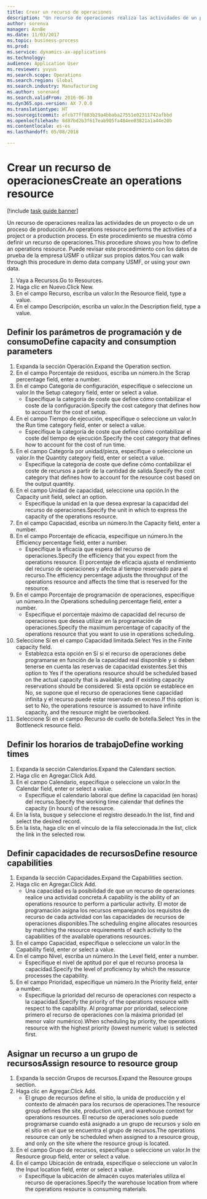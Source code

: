 ```yaml
--- 
title: Crear un recurso de operaciones
description: "Un recurso de operaciones realiza las actividades de un proyecto o de un proceso de producción."
author: sorenva
manager: AnnBe
ms.date: 11/03/2017
ms.topic: business-process
ms.prod: 
ms.service: dynamics-ax-applications
ms.technology: 
audience: Application User
ms.reviewer: yuyus
ms.search.scope: Operations
ms.search.region: Global
ms.search.industry: Manufacturing
ms.author: sorenand
ms.search.validFrom: 2016-06-30
ms.dyn365.ops.version: AX 7.0.0
ms.translationtype: HT
ms.sourcegitcommit: efcb77ff883b29a4bbaba27551e02311742afbbd
ms.openlocfilehash: 8d87bd2b3f617eab905fa484ee03821a1a44e20b
ms.contentlocale: es-es
ms.lasthandoff: 05/08/2018

---
```

# <a name="create-an-operations-resource"></a><span data-ttu-id="709f7-103">Crear un recurso de operaciones</span><span class="sxs-lookup"><span data-stu-id="709f7-103">Create an operations resource</span></span>

[!include [task guide banner](../../includes/task-guide-banner.md)]

<span data-ttu-id="709f7-104">Un recurso de operaciones realiza las actividades de un proyecto o de un proceso de producción.</span><span class="sxs-lookup"><span data-stu-id="709f7-104">An operations resource performs the activities of a project or a production process.</span></span> <span data-ttu-id="709f7-105">En este procedimiento se muestra cómo definir un recurso de operaciones.</span><span class="sxs-lookup"><span data-stu-id="709f7-105">This procedure shows you how to define an operations resource.</span></span> <span data-ttu-id="709f7-106">Puede revisar este procedimiento con los datos de prueba de la empresa USMF o utilizar sus propios datos.</span><span class="sxs-lookup"><span data-stu-id="709f7-106">You can walk through this procedure in demo data company USMF, or using your own data.</span></span>

1. <span data-ttu-id="709f7-107">Vaya a Recursos.</span><span class="sxs-lookup"><span data-stu-id="709f7-107">Go to Resources.</span></span>
2. <span data-ttu-id="709f7-108">Haga clic en Nuevo.</span><span class="sxs-lookup"><span data-stu-id="709f7-108">Click New.</span></span>
3. <span data-ttu-id="709f7-109">En el campo Recurso, escriba un valor.</span><span class="sxs-lookup"><span data-stu-id="709f7-109">In the Resource field, type a value.</span></span>
4. <span data-ttu-id="709f7-110">En el campo Descripción, escriba un valor.</span><span class="sxs-lookup"><span data-stu-id="709f7-110">In the Description field, type a value.</span></span>

## <a name="define-capacity-and-consumption-parameters"></a><span data-ttu-id="709f7-111">Definir los parámetros de programación y de consumo</span><span class="sxs-lookup"><span data-stu-id="709f7-111">Define capacity and consumption parameters</span></span>
1. <span data-ttu-id="709f7-112">Expanda la sección Operación.</span><span class="sxs-lookup"><span data-stu-id="709f7-112">Expand the Operation section.</span></span>
2. <span data-ttu-id="709f7-113">En el campo Porcentaje de residuos, escriba un número.</span><span class="sxs-lookup"><span data-stu-id="709f7-113">In the Scrap percentage field, enter a number.</span></span>
3. <span data-ttu-id="709f7-114">En el campo Categoría de configuración, especifique o seleccione un valor.</span><span class="sxs-lookup"><span data-stu-id="709f7-114">In the Setup category field, enter or select a value.</span></span>
    * <span data-ttu-id="709f7-115">Especifique la categoría de coste que define cómo contabilizar el coste de la configuración.</span><span class="sxs-lookup"><span data-stu-id="709f7-115">Specify the cost category that defines how to account for the cost of setup.</span></span>  
4. <span data-ttu-id="709f7-116">En el campo Tiempo de ejecución, especifique o seleccione un valor.</span><span class="sxs-lookup"><span data-stu-id="709f7-116">In the Run time category field, enter or select a value.</span></span>
    * <span data-ttu-id="709f7-117">Especifique la categoría de coste que define cómo contabilizar el coste del tiempo de ejecución.</span><span class="sxs-lookup"><span data-stu-id="709f7-117">Specify the cost category that defines how to account for the cost of run time.</span></span>  
5. <span data-ttu-id="709f7-118">En el campo Categoría por unidad/pieza, especifique o seleccione un valor.</span><span class="sxs-lookup"><span data-stu-id="709f7-118">In the Quantity category field, enter or select a value.</span></span>
    * <span data-ttu-id="709f7-119">Especifique la categoría de coste que define cómo contabilizar el coste de recursos a partir de la cantidad de salida.</span><span class="sxs-lookup"><span data-stu-id="709f7-119">Specify the cost category that defines how to account for the resource cost based on the output quantity.</span></span>  
6. <span data-ttu-id="709f7-120">En el campo Unidad de capacidad, seleccione una opción.</span><span class="sxs-lookup"><span data-stu-id="709f7-120">In the Capacity unit field, select an option.</span></span>
    * <span data-ttu-id="709f7-121">Especifique la unidad en la que desea expresar la capacidad del recurso de operaciones.</span><span class="sxs-lookup"><span data-stu-id="709f7-121">Specify the unit in which to express the capacity of the operations resource.</span></span>  
7. <span data-ttu-id="709f7-122">En el campo Capacidad, escriba un número.</span><span class="sxs-lookup"><span data-stu-id="709f7-122">In the Capacity field, enter a number.</span></span>
8. <span data-ttu-id="709f7-123">En el campo Porcentaje de eficacia, especifique un número.</span><span class="sxs-lookup"><span data-stu-id="709f7-123">In the Efficiency percentage field, enter a number.</span></span>
    * <span data-ttu-id="709f7-124">Especifique la eficacia que espera del recurso de operaciones.</span><span class="sxs-lookup"><span data-stu-id="709f7-124">Specify the efficiency that you expect from the operations resource.</span></span> <span data-ttu-id="709f7-125">El porcentaje de eficacia ajusta el rendimiento del recurso de operaciones y afecta al tiempo reservado para el recurso.</span><span class="sxs-lookup"><span data-stu-id="709f7-125">The efficiency percentage adjusts the throughput of the operations resource and affects the time that is reserved for the resource.</span></span>  
9. <span data-ttu-id="709f7-126">En el campo Porcentaje de programación de operaciones, especifique un número.</span><span class="sxs-lookup"><span data-stu-id="709f7-126">In the Operations scheduling percentage field, enter a number.</span></span>
    * <span data-ttu-id="709f7-127">Especifique el porcentaje máximo de capacidad del recurso de operaciones que desea utilizar en la programación de operaciones.</span><span class="sxs-lookup"><span data-stu-id="709f7-127">Specify the maximum percentage of capacity of the operations resource that you want to use in operations scheduling.</span></span>  
10. <span data-ttu-id="709f7-128">Seleccione Sí en el campo Capacidad limitada.</span><span class="sxs-lookup"><span data-stu-id="709f7-128">Select Yes in the Finite capacity field.</span></span>
    * <span data-ttu-id="709f7-129">Establezca esta opción en Sí si el recurso de operaciones debe programarse en función de la capacidad real disponible y si deben tenerse en cuenta las reservas de capacidad existentes.</span><span class="sxs-lookup"><span data-stu-id="709f7-129">Set this option to Yes if the operations resource should be scheduled based on the actual capacity that is available, and if existing capacity reservations should be considered.</span></span> <span data-ttu-id="709f7-130">Si esta opción se establece en No, se supone que el recurso de operaciones tiene capacidad infinita y el recurso puede estar reservado en exceso.</span><span class="sxs-lookup"><span data-stu-id="709f7-130">If this option is set to No, the operations resource is assumed to have infinite capacity, and the resource might be overbooked.</span></span>  
11. <span data-ttu-id="709f7-131">Seleccione Sí en el campo Recurso de cuello de botella.</span><span class="sxs-lookup"><span data-stu-id="709f7-131">Select Yes in the Bottleneck resource field.</span></span>

## <a name="define-working-times"></a><span data-ttu-id="709f7-132">Definir los horarios de trabajo</span><span class="sxs-lookup"><span data-stu-id="709f7-132">Define working times</span></span>
1. <span data-ttu-id="709f7-133">Expanda la sección Calendarios.</span><span class="sxs-lookup"><span data-stu-id="709f7-133">Expand the Calendars section.</span></span>
2. <span data-ttu-id="709f7-134">Haga clic en Agregar.</span><span class="sxs-lookup"><span data-stu-id="709f7-134">Click Add.</span></span>
3. <span data-ttu-id="709f7-135">En el campo Calendario, especifique o seleccione un valor.</span><span class="sxs-lookup"><span data-stu-id="709f7-135">In the Calendar field, enter or select a value.</span></span>
    * <span data-ttu-id="709f7-136">Especifique el calendario laboral que define la capacidad (en horas) del recurso.</span><span class="sxs-lookup"><span data-stu-id="709f7-136">Specify the working time calendar that defines the capacity (in hours) of the resource.</span></span>  
4. <span data-ttu-id="709f7-137">En la lista, busque y seleccione el registro deseado.</span><span class="sxs-lookup"><span data-stu-id="709f7-137">In the list, find and select the desired record.</span></span>
5. <span data-ttu-id="709f7-138">En la lista, haga clic en el vínculo de la fila seleccionada.</span><span class="sxs-lookup"><span data-stu-id="709f7-138">In the list, click the link in the selected row.</span></span>

## <a name="define-resource-capabilities"></a><span data-ttu-id="709f7-139">Definir capacidades de recursos</span><span class="sxs-lookup"><span data-stu-id="709f7-139">Define resource capabilities</span></span>
1. <span data-ttu-id="709f7-140">Expanda la sección Capacidades.</span><span class="sxs-lookup"><span data-stu-id="709f7-140">Expand the Capabilities section.</span></span>
2. <span data-ttu-id="709f7-141">Haga clic en Agregar.</span><span class="sxs-lookup"><span data-stu-id="709f7-141">Click Add.</span></span>
    * <span data-ttu-id="709f7-142">Una capacidad es la posibilidad de que un recurso de operaciones realice una actividad concreta.</span><span class="sxs-lookup"><span data-stu-id="709f7-142">A capability is the ability of an operations resource to perform a particular activity.</span></span> <span data-ttu-id="709f7-143">El motor de programación asigna los recursos emparejando los requisitos de recurso de cada actividad con las capacidades de recursos de operaciones disponibles.</span><span class="sxs-lookup"><span data-stu-id="709f7-143">The scheduling engine allocates resources by matching the resource requirements of each activity to the capabilities of the available operations resources.</span></span>  
3. <span data-ttu-id="709f7-144">En el campo Capacidad, especifique o seleccione un valor.</span><span class="sxs-lookup"><span data-stu-id="709f7-144">In the Capability field, enter or select a value.</span></span>
4. <span data-ttu-id="709f7-145">En el campo Nivel, escriba un número.</span><span class="sxs-lookup"><span data-stu-id="709f7-145">In the Level field, enter a number.</span></span>
    * <span data-ttu-id="709f7-146">Especifique el nivel de aptitud por el que el recurso procesa la capacidad.</span><span class="sxs-lookup"><span data-stu-id="709f7-146">Specify the level of proficiency by which the resource processes the capability.</span></span>  
5. <span data-ttu-id="709f7-147">En el campo Prioridad, especifique un número.</span><span class="sxs-lookup"><span data-stu-id="709f7-147">In the Priority field, enter a number.</span></span>
    * <span data-ttu-id="709f7-148">Especifique la prioridad del recurso de operaciones con respecto a la capacidad.</span><span class="sxs-lookup"><span data-stu-id="709f7-148">Specify the priority of the operations resource with respect to the capability.</span></span> <span data-ttu-id="709f7-149">Al programar por prioridad, seleccione primero el recurso de operaciones con la máxima prioridad (el menor valor numérico).</span><span class="sxs-lookup"><span data-stu-id="709f7-149">When scheduling by priority, the operations resource with the highest priority (lowest numeric value) is selected first.</span></span>  

## <a name="assign-resource-to-resource-group"></a><span data-ttu-id="709f7-150">Asignar un recurso a un grupo de recursos</span><span class="sxs-lookup"><span data-stu-id="709f7-150">Assign resource to resource group</span></span>
1. <span data-ttu-id="709f7-151">Expanda la sección Grupos de recursos.</span><span class="sxs-lookup"><span data-stu-id="709f7-151">Expand the Resource groups section.</span></span>
2. <span data-ttu-id="709f7-152">Haga clic en Agregar.</span><span class="sxs-lookup"><span data-stu-id="709f7-152">Click Add.</span></span>
    * <span data-ttu-id="709f7-153">El grupo de recursos define el sitio, la unida de producción y el contexto de almacén para los recursos de operaciones.</span><span class="sxs-lookup"><span data-stu-id="709f7-153">The resource group defines the site, production unit, and warehouse context for operations resources.</span></span> <span data-ttu-id="709f7-154">El recurso de operaciones solo puede programarse cuando está asignado a un grupo de recursos y solo en el sitio en el que se encuentra el grupo de recursos.</span><span class="sxs-lookup"><span data-stu-id="709f7-154">The operations resource can only be scheduled when assigned to a resource group, and only on the site where the resource group is located.</span></span>  
3. <span data-ttu-id="709f7-155">En el campo Grupo de recursos, especifique o seleccione un valor.</span><span class="sxs-lookup"><span data-stu-id="709f7-155">In the Resource group field, enter or select a value.</span></span>
4. <span data-ttu-id="709f7-156">En el campo Ubicación de entrada, especifique o seleccione un valor.</span><span class="sxs-lookup"><span data-stu-id="709f7-156">In the Input location field, enter or select a value.</span></span>
    * <span data-ttu-id="709f7-157">Especifique la ubicación de almacén cuyos materiales utiliza el recurso de operaciones.</span><span class="sxs-lookup"><span data-stu-id="709f7-157">Specify the warehouse location from where the operations resource is consuming materials.</span></span>  


